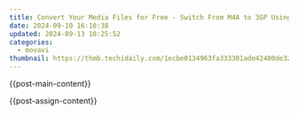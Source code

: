 ```yaml
---
title: Convert Your Media Files for Free - Switch From M4A to 3GP Using Movavi's Seamless Tool
date: 2024-09-10 16:10:38
updated: 2024-09-13 10:25:52
categories:
  - movavi
thumbnail: https://thmb.techidaily.com/1ecbe0134963fa333301ade42400de327d03477a104e3a0eb43938f94bc26b2e.jpg
---
```


{{post-main-content}}

<ins class="adsbygoogle"
     style="display:block"
     data-ad-format="autorelaxed"
     data-ad-client="ca-pub-7571918770474297"
     data-ad-slot="1223367746"></ins>

{{post-assign-content}}

<ins class="adsbygoogle"
     style="display:block"
     data-ad-client="ca-pub-7571918770474297"
     data-ad-slot="8358498916"
     data-ad-format="auto"
     data-full-width-responsive="true"></ins>
